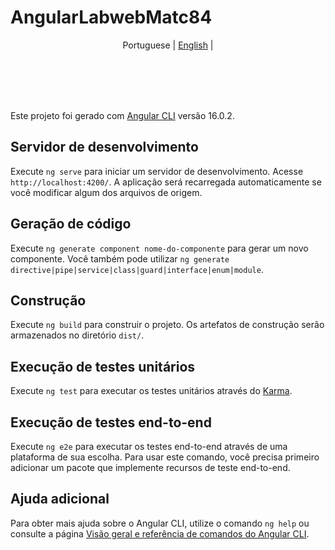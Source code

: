 # AngularLabwebMatc84

<p align="center">
    <span>Portuguese</span> |
    <a href="readme-lang/english#AngularLabwebMatc84">English</a> |
</p>


</br>
<br>
<br>
<br>

Este projeto foi gerado com [Angular CLI](https://github.com/angular/angular-cli) versão 16.0.2.

## Servidor de desenvolvimento
Execute `ng serve` para iniciar um servidor de desenvolvimento. Acesse `http://localhost:4200/`. A aplicação será recarregada automaticamente se você modificar algum dos arquivos de origem.

## Geração de código

Execute `ng generate component nome-do-componente` para gerar um novo componente. Você também pode utilizar `ng generate directive|pipe|service|class|guard|interface|enum|module`.

## Construção

Execute `ng build` para construir o projeto. Os artefatos de construção serão armazenados no diretório `dist/`.

## Execução de testes unitários

Execute `ng test` para executar os testes unitários através do [Karma](https://karma-runner.github.io).

## Execução de testes end-to-end

Execute `ng e2e` para executar os testes end-to-end através de uma plataforma de sua escolha. Para usar este comando, você precisa primeiro adicionar um pacote que implemente recursos de teste end-to-end.

## Ajuda adicional

Para obter mais ajuda sobre o Angular CLI, utilize o comando `ng help` ou consulte a página [Visão geral e referência de comandos do Angular CLI](https://angular.io/cli).


